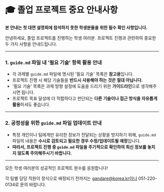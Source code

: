 # 🎓 졸업 프로젝트 중요 안내사항

**본 안내는 첫 대면 설명회에 참석하지 못한 학생분들을 위한 필수 확인 사항입니다.**

안녕하세요, 졸업 프로젝트를 진행하는 학생 여러분. 프로젝트 진행과 관련하여 중요한 두 가지 사항을 안내드립니다.

---

### 1. `guide.md` 파일 내 '필요 기술' 항목 활용 안내

*   각 과제별 `guide.md` 파일에 명시된 '필요 기술' 목록은 **참고용**입니다.
*   프로젝트 진행 시 해당 기술들을 **반드시 사용해야 하는 것은 절대 아닙니다.**
*   '필요 기술' 목록은 과제 방향 설정에 도움을 드리기 위한 **가이드라인**으로 생각해주시면 됩니다.
*   프로젝트 목표 달성에 더 적합하다고 판단되는 **다른 기술이나 접근 방식을 자유롭게 활용**하셔도 좋습니다.

---

### 2. 공정성을 위한 `guide.md` 파일 업데이트 안내

*   특정 개인이나 팀에게만 유리한 정보가 전달되는 상황을 방지하기 위해, `guide.md` 파일의 내용은 **수시로 검토되고 필요한 경우 수정/업데이트될 예정**입니다.
*   **따라서, 프로젝트 진행 중 `guide.md` 파일을 주기적으로 확인하여 최신 정보를 놓치지 않도록 주의해주시기 바랍니다.**

---

모든 학생 여러분의 성공적인 프로젝트 완수를 응원합니다!

각 팀별 담당 직원이 정식으로 배정되기 전까지는 gandare@korea.kr이나 051-220-0134로 문의 바랍니다.